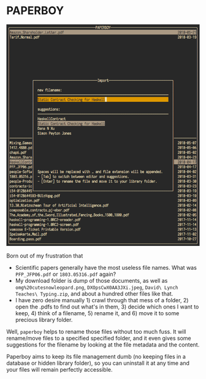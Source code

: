 # PAPERBOY

![import screen](https://raw.githubusercontent.com/2mol/pboy/master/doc/import.png)

Born out of my frustration that

* Scientific papers generally have the most useless file names. What was `PFP_JFP06.pdf` or `1803.05316.pdf` again?
* My download folder is dump of those documents, as well as `omg%20cutesnowleopard.png`, `DXOpsCwX0AA3JXi.jpeg`, `David\ Lynch Teaches\ Typing.zip`, and about a hundred other files like that.
* I have zero desire manually 1) crawl through that mess of a folder, 2) open the .pdfs to find out what's in them, 3) decide which ones I want to keep, 4) think of a filename, 5) rename it, and 6) move it to some precious library folder.

Well, `paperboy` helps to rename those files without too much fuss. It will rename/move files to a specified specified folder, and it even gives some suggestions for the filename by looking at the file metadata and the content.

Paperboy aims to keep its file management dumb (no keeping files in a database or hidden library folder), so you can uninstall it at any time and your files will remain perfectly accessible.